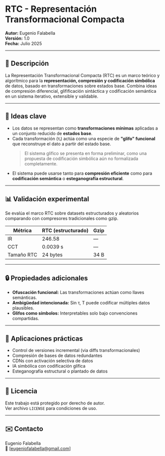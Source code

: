 # RTC - Representación Transformacional Compacta

**Autor:** Eugenio Falabella  
**Versión:** 1.0  
**Fecha:** Julio 2025

---

## 📘 Descripción

La Representación Transformacional Compacta (RTC) es un marco teórico y algorítmico para la **representación, compresión y codificación simbólica** de datos, basado en transformaciones sobre estados base. Combina ideas de compresión diferencial, glifificación sintáctica y codificación semántica en un sistema iterativo, extensible y validable.

---

## 🧠 Ideas clave

- Los datos se representan como **transformaciones mínimas** aplicadas a un conjunto reducido de **estados base**.
- Cada transformación (τᵢ) actúa como una especie de **"glifo" funcional** que reconstruye el dato a partir del estado base.
  >El sistema glífico se presenta en forma preliminar, como una propuesta de codificación simbólica aún no formalizada completamente.
- El sistema puede usarse tanto para **compresión eficiente** como para **codificación semántica** o **esteganografía estructural**.

---

## 📊 Validación experimental

Se evalúa el marco RTC sobre datasets estructurados y aleatorios comparando con compresores tradicionales como gzip.

| Métrica     | RTC (estructurado) | Gzip |
|-------------|--------------------|------|
| IR          | 246.58             | —    |
| CCT         | 0.0039 s           | —    |
| Tamaño RTC  | 24 bytes           | 34 B |

---

## 🔒 Propiedades adicionales

- **Ofuscación funcional:** Las transformaciones actúan como llaves semánticas.
- **Ambigüedad intencionada:** Sin τ, T puede codificar múltiples datos plausibles.
- **Glifos como símbolos:** Interpretables solo bajo convenciones compartidas.

---

## 🧪 Aplicaciones prácticas

- Control de versiones incremental (via diffs transformacionales)
- Compresión de bases de datos redundantes
- CDNs con activación selectiva de datos
- IA simbólica con codificación glífica
- Esteganografía estructural o plantado de datos

---

## 📜 Licencia

Este trabajo está protegido por derecho de autor.  
Ver archivo `LICENSE` para condiciones de uso.

---

## ✉️ Contacto

Eugenio Falabella  
📧 [eugeniofalabella@gmail.com]  
